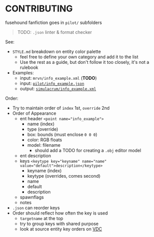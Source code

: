 # CONTRIBUTING

fusehound fanfiction goes in `pilot/` subfolders

> TODO: `.json` linter & format checker

See:
 * `STYLE.md` breakdown on entity color palette
   - feel free to define your own category and add it to the list
   - Use the rest as a guide, but don't follow it too closely, it's not a rulebook
 * Examples:
   - input: `mrvn/info_example.xml` (**TODO**)
   - input: [`pilot/info_example.json`](https://github.com/MRVN-radiant/MRVN-entities/blob/maste/pilot/info_example.json)
   - output: [`simulacrum/info_example.xml`](https://github.com/MRVN-radiant/MRVN-entities/blob/maste/simulacrum/info_example.ent)

Order:
 - Try to maintain order of `index` 1st, `override` 2nd
 - Order of Appearance
   * ent header
     `<point name="info_example">`
     - name (index)
     - type (override)
     - box: bounds (must enclose `0 0 0`)
     - color: RGB floats
     - model: filename
       * should add a TODO for creating a `.obj` editor model
   * ent description
   * keys
     `<keytype key="keyname" name="name" value="default">description</keytype>`
     - keyname (index)
     - keytype (overrides, comes second)
     - name
     - default
     - description
   * spawnflags
   * notes
 - `.json` can reorder keys
 - Order should reflect how often the key is used
   * `targetname` at the top
   * try to group keys with shared purpose
   * look at source entity key orders on [VDC](https://developer.valvesoftware.com/wiki/List_of_Team_Fortress_2_Entities)